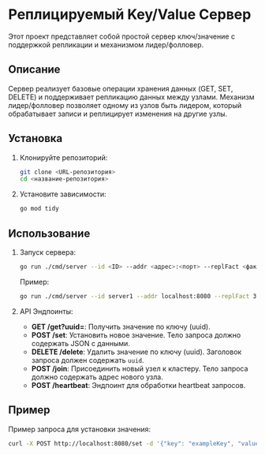 # Реплицируемый Key/Value Сервер

Этот проект представляет собой простой сервер ключ/значение с поддержкой репликации и механизмом лидер/фолловер.

## Описание

Сервер реализует базовые операции хранения данных (GET, SET, DELETE) и поддерживает репликацию данных между узлами. Механизм лидер/фолловер позволяет одному из узлов быть лидером, который обрабатывает записи и реплицирует изменения на другие узлы.

## Установка

1. Клонируйте репозиторий:

    ```bash
    git clone <URL-репозитория>
    cd <название-репозитория>
    ```

2. Установите зависимости:

    ```bash
    go mod tidy
    ```

## Использование

1. Запуск сервера:

    ```bash
    go run ./cmd/server --id <ID> --addr <адрес>:<порт> --replFact <фактор репликации>
    ```

    Пример:

    ```bash
    go run ./cmd/server --id server1 --addr localhost:8080 --replFact 3
    ```

2. API Эндпоинты:

    - **GET /get?uuid=<uuid>**: Получить значение по ключу (uuid).
    - **POST /set**: Установить новое значение. Тело запроса должно содержать JSON с данными.
    - **DELETE /delete**: Удалить значение по ключу (uuid). Заголовок запроса должен содержать `uuid`.
    - **POST /join**: Присоединить новый узел к кластеру. Тело запроса должно содержать адрес нового узла.
    - **POST /heartbeat**: Эндпоинт для обработки heartbeat запросов.

## Пример

Пример запроса для установки значения:

```bash
curl -X POST http://localhost:8080/set -d '{"key": "exampleKey", "value": "exampleValue"}'
